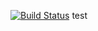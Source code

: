 [![Build Status](https://travis-ci.org/mvel/mvel.svg?branch=develop)](https://travis-ci.org/mvel/mvel)
test
